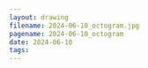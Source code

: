 ```yaml
---
layout: drawing
filename: 2024-06-10_octogram.jpg
pagename: 2024-06-10_octogram
date: 2024-06-10
tags:
---
```

